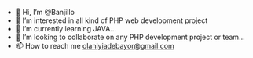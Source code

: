 - 👋 Hi, I’m @Banjillo
- 👀 I’m interested in all kind of PHP web development project
- 🌱 I’m currently learning JAVA...
- 💞️ I’m looking to collaborate on any PHP development project or team...
- 📫 How to reach me olaniyiadebayor@gmail.com

<!---
Banjillo/Banjillo is a ✨ PHP Web Developer ✨ repository because its `README.md` (this file) appears on your GitHub profile.
You can click the Preview link to take a look at your changes.
--->
